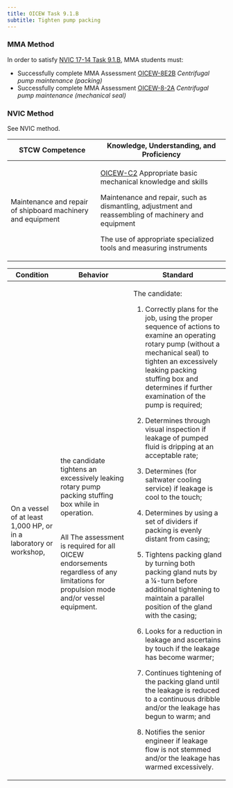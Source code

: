 ```yaml
---
title: OICEW Task 9.1.B 
subtitle: Tighten pump packing
---
```



### MMA Method

In order to satisfy  [NVIC 17-14  Task  9.1.B](/stcw23/assets/images/nvic-17-14.pdf), MMA students must:

* Successfully complete MMA Assessment  [OICEW-8E2B](OICEW-8E2B) *Centrifugal pump maintenance (packing)*
* Successfully complete MMA Assessment  [OICEW-8-2A](OICEW-8-2A) *Centrifugal pump maintenance (mechanical seal)*


### NVIC Method

<a onclick="togglevisibility('nvic_methods')" >See NVIC method.</a>

<div id='nvic_methods' class='hide'>

<table>
<thead>
<tr>
<th class='forty'> STCW Competence </th>
<th class='sixty'> Knowledge, Understanding, and Proficiency </th>
</tr>
</thead>




<tbody>
<tr><td markdown='1'>

Maintenance and repair of shipboard machinery and equipment

</td><td markdown='1'>

[OICEW-C2](../../tables/31.html#OICEW-C2) Appropriate basic mechanical knowledge and skills 

Maintenance and repair, such as dismantling, adjustment and reassembling of machinery and equipment 

The use of appropriate specialized tools and measuring instruments

</td></tr>


</tbody>
</table>


<table>
<thead>
<tr><th class='twenty'>  Condition </th><th class='twenty'> Behavior </th><th  class='sixty'>Standard </th></tr>
</thead>
<tbody >



<tr><td markdown='1'>

On a vessel of at least 1,000 HP, or in a laboratory or workshop,

</td><td markdown='1'>

the candidate tightens an excessively leaking rotary pump packing stuffing box while in operation.

<br>

<div class="tooltip">All
<span class="tooltiptext">
The assessment is required for all OICEW endorsements regardless of any limitations for propulsion mode and/or vessel equipment.
</span>
</div>


</td><td markdown='1'>

The candidate:

1. Correctly plans for the job, using the proper sequence of actions to examine an operating rotary pump (without a mechanical seal) to tighten an excessively leaking packing stuffing box and determines if further examination of the pump is required;

2. Determines through visual inspection if leakage of pumped fluid is dripping at an acceptable rate;

3. Determines (for saltwater cooling service) if leakage is cool to the touch;

4. Determines by using a set of dividers if packing is evenly distant from casing;

5. Tightens packing gland by turning both packing gland nuts by a 1⁄4-turn before additional tightening to maintain a parallel position of the gland with the casing;

6. Looks for a reduction in leakage and ascertains by touch if the leakage has become warmer;

7. Continues tightening of the packing gland until the leakage is reduced to a continuous dribble and/or the leakage has begun to warm; and

8. Notifies the senior engineer if leakage flow is not stemmed and/or the leakage has warmed excessively.

</td></tr>
</tbody>
</table>
</div>
